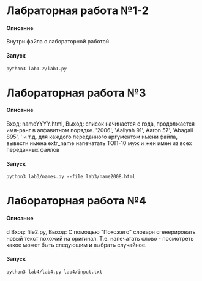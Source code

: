 # Лабраторная работа №1-2
#### Описание
Внутри файла с лабораторной работой

#### Запуск
`python3 lab1-2/lab1.py`

# Лабораторная работа №3
#### Описание

Вход: nameYYYY.html, Выход: список начинается с года, продолжается имя-ранг в алфавитном порядке.
'2006', 'Aaliyah 91', Aaron 57', 'Abagail 895', ' и т.д.
для каждого переданного аргументом имени файла, вывести имена  extr_name
напечатать ТОП-10 муж и жен имен из всех переданных файлов

#### Запуск
`python3 lab3/names.py --file lab3/name2008.html`


# Лабораторная работа №4
#### Описание
d
Вход: file2.py, Выход: С помощью "Похожего" словаря сгенерировать новый текст похожий на оригинал.
Т.е. напечатать слово - посмотреть какое может быть следующим и выбрать случайное.

#### Запуск
`python3 lab4/lab4.py lab4/input.txt`
